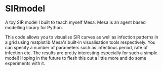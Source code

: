 # SIRmodel

A toy SIR model I built to teach myself Mesa. Mesa is an agent based modelling library for Python.

This code allows you to visualise SIR curves as well as infection patterns in a grid using matplotlib Mesa's built-in visualisation tools respectively. You can specify a number of parameters such as infectious period, rate of infection etc. The results are pretty interesting especially for such a simple model! Hoping in the future to flesh this out a little more and do some experiments with it.
